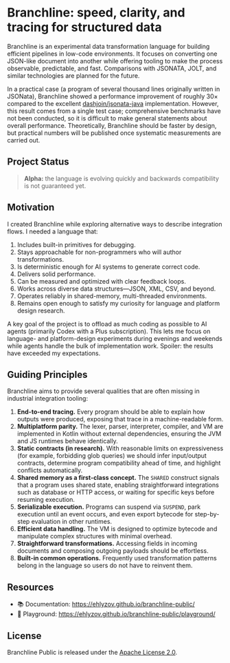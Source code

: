 # Branchline: speed, clarity, and tracing for structured data

Branchline is an experimental data transformation language for building efficient pipelines in low-code environments. It focuses on converting one JSON-like document into another while offering tooling to make the process observable, predictable, and fast. Comparisons with JSONATA, JOLT, and similar technologies are planned for the future.

In a practical case (a program of several thousand lines originally written in JSONata), Branchline showed a performance improvement of roughly 30× compared to the excellent [dashjoin/jsonata-java](https://github.com/dashjoin/jsonata-java) implementation. However, this result comes from a single test case; comprehensive benchmarks have not been conducted, so it is difficult to make general statements about overall performance. Theoretically, Branchline should be faster by design, but practical numbers will be published once systematic measurements are carried out.

## Project Status

> **Alpha:** the language is evolving quickly and backwards compatibility is not guaranteed yet.

## Motivation

I created Branchline while exploring alternative ways to describe integration flows. I needed a language that:

1. Includes built-in primitives for debugging.
2. Stays approachable for non-programmers who will author transformations.
3. Is deterministic enough for AI systems to generate correct code.
4. Delivers solid performance.
5. Can be measured and optimized with clear feedback loops.
6. Works across diverse data structures—JSON, XML, CSV, and beyond.
7. Operates reliably in shared-memory, multi-threaded environments.
8. Remains open enough to satisfy my curiosity for language and platform design research.

A key goal of the project is to offload as much coding as possible to AI agents (primarily Codex with a Plus subscription). This lets me focus on language- and platform-design experiments during evenings and weekends while agents handle the bulk of implementation work. Spoiler: the results have exceeded my expectations.

## Guiding Principles

Branchline aims to provide several qualities that are often missing in industrial integration tooling:

1. **End-to-end tracing.** Every program should be able to explain how outputs were produced, exposing that trace in a machine-readable form.
2. **Multiplatform parity.** The lexer, parser, interpreter, compiler, and VM are implemented in Kotlin without external dependencies, ensuring the JVM and JS runtimes behave identically.
3. **Static contracts (in research).** With reasonable limits on expressiveness (for example, forbidding glob queries) we should infer input/output contracts, determine program compatibility ahead of time, and highlight conflicts automatically.
4. **Shared memory as a first-class concept.** The `SHARED` construct signals that a program uses shared state, enabling straightforward integrations such as database or HTTP access, or waiting for specific keys before resuming execution.
5. **Serializable execution.** Programs can suspend via `SUSPEND`, park execution until an event occurs, and even export bytecode for step-by-step evaluation in other runtimes.
6. **Efficient data handling.** The VM is designed to optimize bytecode and manipulate complex structures with minimal overhead.
7. **Straightforward transformations.** Accessing fields in incoming documents and composing outgoing payloads should be effortless.
8. **Built-in common operations.** Frequently used transformation patterns belong in the language so users do not have to reinvent them.

## Resources

- 📚 Documentation: https://ehlyzov.github.io/branchline-public/
- 🧪 Playground: https://ehlyzov.github.io/branchline-public/playground/

## License

Branchline Public is released under the [Apache License 2.0](LICENSE).
